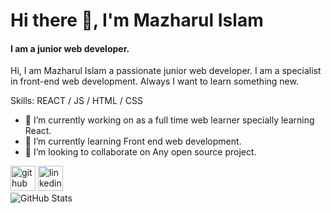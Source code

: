# Hi there 👋, I'm Mazharul Islam
#### I am a junior web developer.
Hi, I am Mazharul Islam a passionate junior web developer. I am a specialist in front-end web development. Always I want to learn something new.

Skills: REACT / JS / HTML / CSS

- 🔭 I’m currently working on as a full time web learner specially learning React. 
- 🌱 I’m currently learning Front end web development. 
- 👯 I’m looking to collaborate on Any open source project. 


[<img src='https://cdn.jsdelivr.net/npm/simple-icons@3.0.1/icons/github.svg' alt='github' height='40'>](https://github.com/https://github.com/MazharulUtsho)  [<img src='https://cdn.jsdelivr.net/npm/simple-icons@3.0.1/icons/linkedin.svg' alt='linkedin' height='40'>](https://www.linkedin.com/in/https://www.linkedin.com/in/mazharul-islam-82b8b1187//)  
![GitHub Stats](https://github-readme-stats.vercel.app/api?username=MazharulUtsho&theme=gruvbox)
